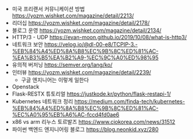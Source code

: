 - 미국 프리랜서 커뮤니케이션 방법
https://yozm.wishket.com/magazine/detail/2213/
- 리더십
https://yozm.wishket.com/magazine/detail/2178/
- 블로그 운영
https://yozm.wishket.com/magazine/detail/2134/
- HTTP/3 - UDP
https://evan-moon.github.io/2019/10/08/what-is-http3/
- 네트워크 보안
https://velog.io/@dl-00-e8/TCPIP-3.-%EB%84%A4%ED%8A%B8%EC%9B%8C%ED%81%AC-%EA%B3%B5%EA%B2%A9-%EC%9C%A0%ED%98%95
- 유의적 버저닝
https://semver.org/lang/ko/
- 인터뷰
https://yozm.wishket.com/magazine/detail/2239/
	- 구글 엔지니어는 이렇게 일한다
- Openstack
- Flask-RESTX 튜토리얼
https://justkode.kr/python/flask-restapi-1/
- Kubernetes 네트워크 정리
https://medium.com/finda-tech/kubernetes-%EB%84%A4%ED%8A%B8%EC%9B%8C%ED%81%AC-%EC%A0%95%EB%A6%AC-fccd4fd0ae6
- x86 vs arm 리누스 토르발즈
https://www.ciokorea.com/news/31512
- 파이썬 백엔드 엔지니어링 블로그
https://blog.neonkid.xyz/280